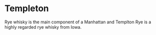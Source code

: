 # Templeton

Rye whisky is the main component of a Manhattan and Templton Rye is a highly regarded rye whisky from Iowa.
